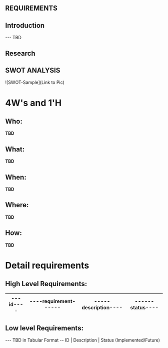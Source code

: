 ## REQUIREMENTS
## Introduction
 --- TBD 

## Research
## SWOT ANALYSIS
![SWOT-Sample](Link to Pic)

# 4W&#39;s and 1&#39;H

## Who:

**TBD**

## What:

**TBD**

## When:

**TBD**

## Where:

**TBD**

## How:

**TBD**

# Detail requirements
## High Level Requirements:
|---id----|----requirement------|-----description----|------status----|
|---------|---------------------|--------------------|----------------|


##  Low level Requirements:
--- TBD in Tabular Format 
-- ID | Description | Status (Implemented/Future)
